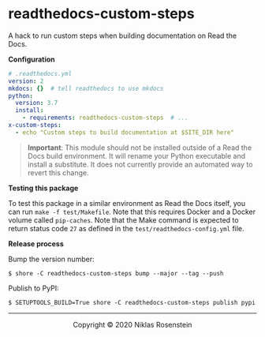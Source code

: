 # readthedocs-custom-steps

A hack to run custom steps when building documentation on Read the Docs. 

__Configuration__

```yml
# .readthedocs.yml
version: 2
mkdocs: {}  # tell readthedocs to use mkdocs
python:
  version: 3.7
  install:
    - requirements: readthedocs-custom-steps  # ...
x-custom-steps:
  - echo "Custom steps to build documentation at $SITE_DIR here"
```

> __Important__: This module should not be installed outside of a Read the Docs build environment.
> It will rename your Python executable and install a substitute. It does not currently provide an
> automated way to revert this change.

__Testing this package__

To test this package in a similar environment as Read the Docs itself, you can run `make -f test/Makefile`.
Note that this requires Docker and a Docker volume called `pip-caches`. Note that the Make command
is expected to return status code `27` as defined in the `test/readthedocs-config.yml` file.

__Release process__

Bump the version number:

    $ shore -C readthedocs-custom-steps bump --major --tag --push
  
Publish to PyPI:

    $ SETUPTOOLS_BUILD=True shore -C readthedocs-custom-steps publish pypi

---

<p align="center">Copyright &copy; 2020 Niklas Rosenstein</p>
